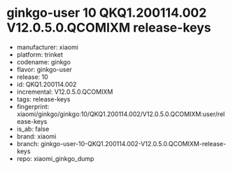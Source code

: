 # ginkgo-user 10 QKQ1.200114.002 V12.0.5.0.QCOMIXM release-keys
- manufacturer: xiaomi
- platform: trinket
- codename: ginkgo
- flavor: ginkgo-user
- release: 10
- id: QKQ1.200114.002
- incremental: V12.0.5.0.QCOMIXM
- tags: release-keys
- fingerprint: xiaomi/ginkgo/ginkgo:10/QKQ1.200114.002/V12.0.5.0.QCOMIXM:user/release-keys
- is_ab: false
- brand: xiaomi
- branch: ginkgo-user-10-QKQ1.200114.002-V12.0.5.0.QCOMIXM-release-keys
- repo: xiaomi_ginkgo_dump
